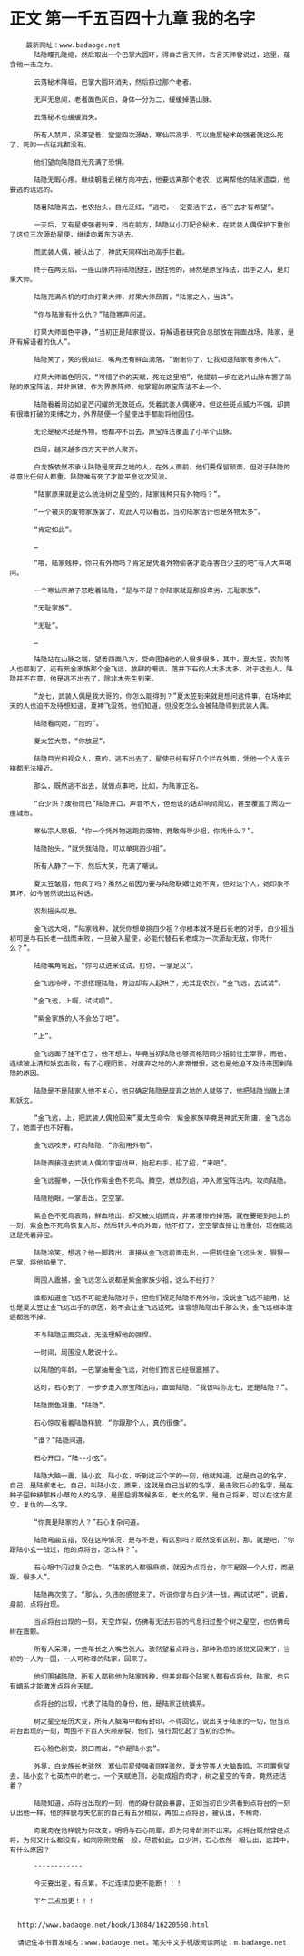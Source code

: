 # 正文 第一千五百四十九章 我的名字
        最新网址：www.badaoge.net
          陆隐瞳孔陡缩，然后取出一个巴掌大圆环，得自古言天师，古言天师曾说过，这里，蕴含他一击之力。
      
          云落秘术降临，巴掌大圆环消失，然后掠过那个老者。
      
          无声无息间，老者面色灰白，身体一分为二，缓缓掉落山脉。
      
          云落秘术也缓缓消失。
      
          所有人禁声，呆滞望着，堂堂四次源劫，寒仙宗高手，可以施展秘术的强者就这么死了，死的一点征兆都没有。
      
          他们望向陆隐目光充满了恐惧。
      
          陆隐无暇心疼，继续朝着云梯方向冲去，他要远离那个老农，远离帮他的陆家遗臣，他要逃的远远的。
      
          随着陆隐离去，老农抬头，目光泛红，“逃吧，一定要活下去，活下去才有希望”。
      
          一天后，又有星使强者到来，挡在前方，陆隐以小刀配合秘术，在武装人偶保护下重创了这位三次源劫星使，继续向着东方逃去。
      
          而武装人偶，被认出了，神武天同样出动高手拦截。
      
          终于在两天后，一座山脉内将陆隐困住，困住他的，赫然是原宝阵法，出手之人，是灯果大师。
      
          陆隐充满杀机的盯向灯果大师，灯果大师昂首，“陆家之人，当诛”。
      
          “你与陆家有什么仇？”陆隐寒声问道。
      
          灯果大师面色平静，“当初正是陆家提议，将解语者研究会总部放在背面战场，陆家，是所有解语者的仇人”。
      
          陆隐笑了，笑的很灿烂，嘴角还有鲜血滴落，“谢谢你了，让我知道陆家有多伟大”。
      
          灯果大师面色阴沉，“可惜了你的天赋，死在这里吧”，他提前一步在这片山脉布置了简陋的原宝阵法，并非原锥，作为界原阵师，他掌握的原宝阵法不止一个。
      
          陆隐看着周边如星芒闪耀的无数斑点，凭着武装人偶硬冲，但这些斑点威力不强，却拥有很难打破的束缚之力，外界随便一个星使出手都能将他困住。
      
          无论是秘术还是外物，他都冲不出去，原宝阵法覆盖了小半个山脉。
      
          四周，越来越多四方天平的人聚齐。
      
          白龙族依然不承认陆隐是废弃之地的人，在外人面前，他们要保留颜面，但对于陆隐的杀意比任何人都重，陆隐唯有死了才能平息这次风波。
      
          “陆家原来就是这么统治树之星空的，陆家贱种只有外物吗？”。
      
          “一个被灭的废物家族罢了，观此人可以看出，当初陆家估计也是外物太多”。
      
          “肯定如此”。
      
          …
      
          “喂，陆家贱种，你只有外物吗？肯定是凭着外物偷袭才能杀害白少主的吧”有人大声喝问。
      
          一个寒仙宗弟子怒瞪着陆隐，“是与不是？你陆家就是那般卑劣，无耻家族”。
      
          “无耻家族”。
      
          “无耻”。
      
          …
      
          陆隐站在山脉之端，望着四面八方，受命围捕他的人很多很多，其中，夏太笠，农烈等人也都到了，还有紫金家族那个金飞远，放肆的嘲讽，落井下石的人太多太多，对于这些人，陆隐并不在意，他是逃不出去了，除非木先生到来。
      
          “龙七，武装人偶是我大哥的，你怎么能得到？”夏太笠到来就是想问这件事，在场神武天的人也迫不及待想知道，夏神飞没死，他们知道，但没死怎么会被陆隐得到武装人偶。
      
          陆隐看向她，“捡的”。
      
          夏太笠大怒，“你放屁”。
      
          陆隐目光扫视众人，真的，逃不出去了，星使已经有好几个拦在外面，凭他一个人连云梯都无法接近。
      
          那么，既然逃不出去，就做点事吧，比如，为陆家正名。
      
          “白少洪？废物而已”陆隐开口，声音不大，但他说的话却响彻周边，甚至覆盖了周边一座城市。
      
          寒仙宗人怒极，“你一个凭外物逃跑的废物，竟敢侮辱少祖，你凭什么？”。
      
          陆隐抬头，“就凭我陆隐，可以单挑四少祖”。
      
          所有人静了一下，然后大笑，充满了嘲讽。
      
          夏太笠皱眉，他疯了吗？虽然之前因为要与陆隐联姻让她不爽，但对这个人，她印象不算坏，如今居然说出这种话。
      
          农烈摇头叹息。
      
          金飞远大喝，“陆家贱种，就凭你想单挑四少祖？你根本就不是石长老的对手，白少祖当初可是与石长老一战而未败，一旦破入星使，必能代替石长老成为一次源劫无敌，你凭什么？”。
      
          陆隐嘴角弯起，“你可以进来试试，打你，一掌足以”。
      
          金飞远冷哼，不想搭理陆隐，旁边却有人起哄了，尤其是农烈，“金飞远，去试试”。
      
          “金飞远，上啊，试试呗”。
      
          “紫金家族的人不会怂了吧”。
      
          “上”。
      
          金飞远面子挂不住了，他不想上，毕竟当初陆隐也够资格陪同少祖前往主宰界，而他，连续被上清和妖玄击败，有了心理阴影，对废弃之地的人非常憎恨，这也是他迫不及待来围剿陆隐的原因。
      
          陆隐是不是陆家人他不关心，他只确定陆隐是废弃之地的人就够了，他把陆隐当做上清和妖玄。
      
          “金飞远，上，把武装人偶抢回来”夏太笠命令，紫金家族毕竟是神武天附庸，金飞远怂了，她面子也不好看。
      
          金飞远咬牙，盯向陆隐，“你别用外物”。
      
          陆隐直接退去武装人偶和宇宙战甲，抬起右手，招了招，“来吧”。
      
          金飞远握拳，一跃化作紫金色不死鸟，腾空，燃烧烈焰，冲入原宝阵法内，攻向陆隐。
      
          陆隐抬眼，一掌击出，空空掌。
      
          紫金色不死鸟哀鸣，鲜血喷出，却又被火焰燃烧，非常凄惨的掉落，就在要砸到地上的一刻，紫金色不死鸟恢复人形，然后转头冲向外面，他不打了，空空掌直接让他重创，现在能逃还是凭着异宝。
      
          陆隐冷笑，想逃？他一脚跨出，直接从金飞远前面走出，一把抓住金飞远头发，狠狠一巴掌，将他拍晕了。
      
          周围人震撼，金飞远怎么说都是紫金家族少祖，这么不经打？
      
          谁都知道金飞远不可能是陆隐对手，但他们规定陆隐不用外物，没说金飞远不能用，这也是夏太笠让金飞远出手的原因，她不会让金飞远送死，谁曾想陆隐出手那么快，金飞远根本连逃都逃不掉。
      
          不与陆隐正面交战，无法理解他的强悍。
      
          一时间，周围没人敢说什么。
      
          以陆隐的年龄，一巴掌抽晕金飞远，对他们而言已经很震撼了。
      
          这时，石心到了，一步步走入原宝阵法内，直面陆隐，“我该叫你龙七，还是陆隐？”。
      
          陆隐面色凝重，“陆隐”。
      
          石心惊叹看着陆隐样貌，“你跟那个人，真的很像”。
      
          “谁？”陆隐问道。
      
          石心开口，“陆--小玄”。
      
          陆隐大脑一震，陆小玄，陆小玄，听到这三个字的一刻，他就知道，这是自己的名字，自己，是陆家老七，自己，叫陆小玄，原来，这就是自己当初的名字，是击败石心的名字，是在种子园种植那株小草的人的名字，是图启明等候多年，老大的名字，是自己将来，可以在这方星空，复仇的——名字。
      
          “你真是陆家的人？”石心复杂问道。
      
          陆隐弯曲五指，现在这种情况，是与不是，有区别吗？既然没有区别，那，就是吧，“你跟陆小玄一战过，他的点将台，怎么样？”。
      
          石心眼中闪过复杂之色，“陆家的人都很麻烦，就因为点将台，你不是跟一个人打，而是跟，很多人”。
      
          陆隐再次笑了，“那么，久违的感觉来了，听说你曾与白少洪一战，再试试吧”，说着，身前，点将台现。
      
          当点将台出现的一刻，天空炸裂，仿佛有无法形容的气息扫过整个树之星空，也仿佛母树在震颤。
      
          所有人呆滞，一些年长之人嘴巴张大，骇然望着点将台，那种熟悉的感觉又回来了，当初的一人为一国，一人可称尊的陆家，回来了。
      
          他们围捕陆隐，所有人都称他为陆家贱种，但并非每个陆家人都有点将台，陆家，也只有嫡系才能激发点将台天赋。
      
          点将台的出现，代表了陆隐的身份，他，是陆家正统嫡系。
      
          树之星空经历大变，所有人脑海中都有封印，不得回忆，说出关于陆家的一切，但当点将台出现的一刻，周围不下百人头颅崩裂，他们，强行回忆起了当初的恐怖。
      
          石心脸色剧变，脱口而出，“你是陆小玄”。
      
          外界，白龙族长老骇然，寒仙宗星使强者同样骇然，夏太笠等人大脑轰鸣，不可置信望去，陆小玄？七英杰中的老七，一个天赋绝顶，必能成祖的奇才，树之星空的传奇，竟然还活着？
      
          陆隐知道，点将台出现的一刻，他的身份就会暴露，正如当初白少洪看到点将台的一刻认出他一样，他的样貌与失忆前的自己有五分相似，再加上点将台，被认出，不稀奇。
      
          奇就奇在他样貌为何改变，明明与石心同辈，却为何骨龄测不出来，点将台既然曾经点将，为何又什么都没有，如同刚刚觉醒一般，尽管如此，白少洪，石心依然一眼认出，这其中，有什么原因？
      
          ------------
      
          今天要出差，有点累，不过连续加更不能断！！！
      
          下午三点加更！！！
      
      
      http://www.badaoge.net/book/13084/16220560.html
      
      请记住本书首发域名：www.badaoge.net。笔尖中文手机版阅读网址：m.badaoge.net